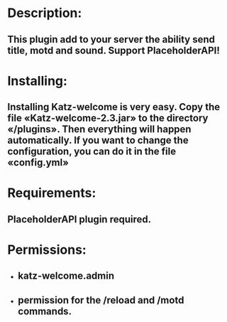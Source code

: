 # Description:

## This plugin add to your server the ability send title, motd and sound. Support PlaceholderAPI\!

# Installing:

## Installing Katz-welcome is very easy. Copy the file «Katz-welcome-2.3.jar» to the directory «/plugins». Then everything will happen automatically. If you want to change the configuration, you can do it in the file «config.yml»

# Requirements:

## PlaceholderAPI plugin required.

# Permissions:

- ## katz-welcome.admin

- ## permission for the /reload and /motd commands.